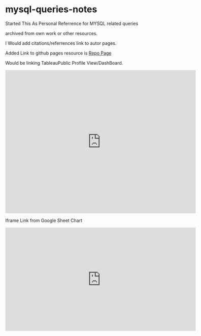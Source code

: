 # mysql-queries-notes

Started This As Personal Referrence for MYSQL related queries 

archived from own work or other resources.

I Would add citations/referrences link to autor pages. 

Added Link to github pages resource is [Repo Page](https://02developerrenaissance.github.io/mysql-queries-notes/)

Would be linking TableauPublic Profile View/DashBoard.



<iframe seamless frameborder="0" src="https://public.tableau.com/views/ScatterPlot-IncomeVsGradePerDiscticts/ScatterPlotIncomeVsGrades?:embed=y&:display_count=yes&:origin=viz_share_link&:showVizHome=no" width = '600' height = '450' scrolling='yes'></iframe>


Iframe Link from Google Sheet Chart

<iframe width="600" height="325" seamless frameborder="0" scrolling="no" src="https://docs.google.com/spreadsheets/d/e/2PACX-1vSWQyB-CwBjA1cQyLdZhZ-3hHIVK04dMQoqrKpudEgeV5gBMyTSoVrceR9kfDocEaZhfRk7vRdtoqjC/pubchart?oid=1563692061&amp;format=interactive"></iframe>
